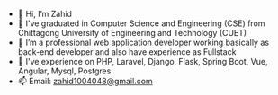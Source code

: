 - 👋 Hi, I’m Zahid
- 🏫 I've graduated in Computer Science and Engineering (CSE) from Chittagong University of Engineering and Technology (CUET)
- 👀 I’m a professional web application developer working basically as back-end developer and also have experience as Fullstack
- 🌱 I've experience on PHP, Laravel, Django, Flask, Spring Boot, Vue, Angular, Mysql, Postgres
- 📫 Email: zahid1004048@gmail.com

<!---
zahidcserana/zahidcserana is a ✨ special ✨ repository because its `README.md` (this file) appears on your GitHub profile.
You can click the Preview link to take a look at your changes.
--->

